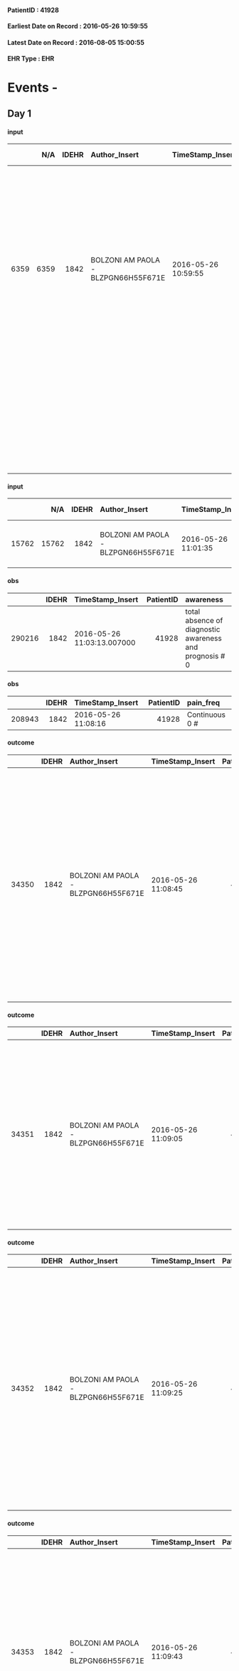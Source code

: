 
#### PatientID : 41928
#### Earliest Date on Record : 2016-05-26 10:59:55
#### Latest Date on Record : 2016-08-05 15:00:55
#### EHR Type : EHR

# Events - 

## Day 1

#### input
|      |    N/A |   IDEHR | Author_Insert                       | TimeStamp_Insert    | EHRType   |   PatientID |   IDDigitalSignDocument | persone_vicine   |   Unnamed: 0_y |   IDANAMNESI_MED |   Non_Rilevabile_y | Note_Non_Rilevabile_y   | diagnosis                                                                                                                                                                                                                                                                                                                                                                                                                         |
|-----:|-------:|--------:|:------------------------------------|:--------------------|:----------|------------:|------------------------:|:-----------------|---------------:|-----------------:|-------------------:|:------------------------|:----------------------------------------------------------------------------------------------------------------------------------------------------------------------------------------------------------------------------------------------------------------------------------------------------------------------------------------------------------------------------------------------------------------------------------|
| 6359 |   6359 |    1842 | BOLZONI AM PAOLA - BLZPGN66H55F671E | 2016-05-26 10:59:55 | EHR       |       41928 |                  375862 | N/A              |           5914 |             4349 |                  0 | NR                      | Pz affetta da adenocarcinoma via biliare distale operata (epatico-digiuno anastomosi 23/12/2015, reintervento il 26/12/2015 per addome acuto e l'08/01/2016 per la persistenza della fistola biliare e per cercare di fare interv chirurgico radicale, non poi possibile per massiva sindrome infiammatoria e aderenziale; ripetute importanti infezioni durante il ricovero ospedaliero), metastasi epatiche diffuse (04/2016).  |
|      |        |         |                                     |                     |           |             |                         |                  |                |                  |                    |                         | IN ANAMNESI: pregressa quadrantectomia e radioterapia bilaterale (1992-2004); isteroannessiectomia (1980); appendicectomia (1958); ipertensione arteriosa.                                                                                                                                                                                                                                                                        |

#### input
|       |    N/A |   IDEHR | Author_Insert                       | TimeStamp_Insert    | EHRType   |   PatientID |   IDDigitalSignDocument | persone_vicine   |   Unnamed: 0_y.1 |   IDDIAGNOSI_ICD |   Non_Rilevabile_y.1 | Note_Non_Rilevabile_y.1   | I_ICD                                                     | II_ICD                                                                         | III_ICD                                                                   | IV_ICD                                      | V_ICD                         | I_Anno   | II_Anno   | I_Mese   |
|------:|-------:|--------:|:------------------------------------|:--------------------|:----------|------------:|------------------------:|:-----------------|-----------------:|-----------------:|---------------------:|:--------------------------|:----------------------------------------------------------|:-------------------------------------------------------------------------------|:--------------------------------------------------------------------------|:--------------------------------------------|:------------------------------|:---------|:----------|:---------|
| 15762 |  15762 |    1842 | BOLZONI AM PAOLA - BLZPGN66H55F671E | 2016-05-26 11:01:35 | EHR       |       41928 |                  375864 | N/A              |             1323 |             1323 |                    0 | NR                        | 1561 - Tumori maligni dei dotti biliari extraepatici#2052 | 1977 - Tumori maligni secondari del fegato - specificati come metastatici#2155 | 1749 - Tumori maligni della mammella (della donna) - non specificata#2092 | 4011 - Ipertensione essenziale benigna#2333 | V667 - Cure palliative#2402=0 | 2015#55  | 2016#56   | 12#12    |

#### obs
|        |   IDEHR | TimeStamp_Insert           |   PatientID | awareness                                               |
|-------:|--------:|:---------------------------|------------:|:--------------------------------------------------------|
| 290216 |    1842 | 2016-05-26 11:03:13.007000 |       41928 | total absence of diagnostic awareness and prognosis # 0 |

#### obs
|        |   IDEHR | TimeStamp_Insert    |   PatientID | pain_freq      |
|-------:|--------:|:--------------------|------------:|:---------------|
| 208943 |    1842 | 2016-05-26 11:08:16 |       41928 | Continuous 0 # |

#### outcome
|       |   IDEHR | Author_Insert                       | TimeStamp_Insert    |   PatientID |   IDDigitalSignDocument |   IDPAI_VIDAS | opt_problem                                                            |   opt_problem_num | opt_obiettivo                                               |   opt_obiettivo_num | opt_stato_problema   |   opt_stato_problema_num | opt_interventi                                                                                                                                                                                                                                                                                 |   opt_interventi_num |
|------:|--------:|:------------------------------------|:--------------------|------------:|------------------------:|--------------:|:-----------------------------------------------------------------------|------------------:|:------------------------------------------------------------|--------------------:|:---------------------|-------------------------:|:-----------------------------------------------------------------------------------------------------------------------------------------------------------------------------------------------------------------------------------------------------------------------------------------------|---------------------:|
| 34350 |    1842 | BOLZONI AM PAOLA - BLZPGN66H55F671E | 2016-05-26 11:08:45 |       41928 |                  375878 |         36416 | Alteration of comfort associated with chronic pain and / or acute # 29 |                 2 | The patient riferir√ † ¬ † a satisfactory pain control # 56 |                   1 | closed Problem # 2   |                        2 | Implementation PAI - Evaluate the effectiveness of drug delivery # 443; PAI Implementation - properly administer the drugs as prescription # 442; Counseling - Share with caregiver therapeutic path # 445; Education - educating the caregiver / patient recognition / handling symptom # 446 |                    4 |

#### outcome
|       |   IDEHR | Author_Insert                       | TimeStamp_Insert    |   PatientID |   IDDigitalSignDocument |   IDPAI_VIDAS | opt_problem               |   opt_problem_num | opt_obiettivo                                                                                         |   opt_obiettivo_num | opt_stato_problema   |   opt_stato_problema_num | opt_interventi                                                                                                                                                                                                                      |   opt_interventi_num |
|------:|--------:|:------------------------------------|:--------------------|------------:|------------------------:|--------------:|:--------------------------|------------------:|:------------------------------------------------------------------------------------------------------|--------------------:|:---------------------|-------------------------:|:------------------------------------------------------------------------------------------------------------------------------------------------------------------------------------------------------------------------------------|---------------------:|
| 34351 |    1842 | BOLZONI AM PAOLA - BLZPGN66H55F671E | 2016-05-26 11:09:05 |       41928 |                  375879 |         36417 | Altered sleep / wake # 31 |                 4 | The patient report † † he slept satisfactorily in terms of quality ¬ † both in terms of quantity # 62 |                   4 | closed Problem # 2   |                        2 | PAI Implementation - properly administer the drugs as prescription # 520; Implementation PAI - Evaluate the effectiveness of drug delivery # 521; Education - Educate the patient / caregiver recognition / symptom treatment # 524 |                    4 |

#### outcome
|       |   IDEHR | Author_Insert                       | TimeStamp_Insert    |   PatientID |   IDDigitalSignDocument |   IDPAI_VIDAS | opt_problem                           |   opt_problem_num | opt_obiettivo                                                           |   opt_obiettivo_num | opt_stato_problema   |   opt_stato_problema_num | opt_interventi                                                                                                                                                                                                                                                                                      |   opt_interventi_num |
|------:|--------:|:------------------------------------|:--------------------|------------:|------------------------:|--------------:|:--------------------------------------|------------------:|:------------------------------------------------------------------------|--------------------:|:---------------------|-------------------------:|:----------------------------------------------------------------------------------------------------------------------------------------------------------------------------------------------------------------------------------------------------------------------------------------------------|---------------------:|
| 34352 |    1842 | BOLZONI AM PAOLA - BLZPGN66H55F671E | 2016-05-26 11:09:25 |       41928 |                  375880 |         36418 | Nutrition / Hydration inadequate # 34 |                 4 | The patient does not avr√ † ¬ † episodes of emesis and / or nausea # 72 |                   4 | closed Problem # 2   |                        2 | Implementation PAI - Monitoring episodes of nausea / vomiting # 599; Implementing PAI - Therapeutic adjustment # 601; Implementing PAI - Evaluating the effectiveness of drug administration # 603; Educational - Educating the caregiver / patient to the recognition / treatment of symptom # 607 |                    4 |

#### outcome
|       |   IDEHR | Author_Insert                       | TimeStamp_Insert    |   PatientID |   IDDigitalSignDocument |   IDPAI_VIDAS | opt_problem          |   opt_problem_num | opt_obiettivo                                       |   opt_obiettivo_num | opt_stato_problema   |   opt_stato_problema_num | opt_interventi                                                                                                                                                                                                                                                                 |   opt_interventi_num |
|------:|--------:|:------------------------------------|:--------------------|------------:|------------------------:|--------------:|:---------------------|------------------:|:----------------------------------------------------|--------------------:|:---------------------|-------------------------:|:-------------------------------------------------------------------------------------------------------------------------------------------------------------------------------------------------------------------------------------------------------------------------------|---------------------:|
| 34353 |    1842 | BOLZONI AM PAOLA - BLZPGN66H55F671E | 2016-05-26 11:09:43 |       41928 |                  375883 |         36419 | Alteration hive # 33 |                 4 | The patient ridurr√ † ¬ † episodes of diarrhea # 67 |                   4 | closed Problem # 2   |                        2 | Implementation PAI - Evaluate the effectiveness of drug delivery # 554; PAI Implementation - Encourage fluid intake foods, potassium and sodium rich # 556; Implementation PAI - Adopt proper food hygiene # 555; Counseling - Share with the caregiver therapeutic path # 560 |                    4 |

#### outcome
|       |   IDEHR | Author_Insert                       | TimeStamp_Insert    |   PatientID |   IDDigitalSignDocument |   IDPAI_VIDAS | opt_problem                                               |   opt_problem_num | opt_obiettivo                                                                                                                                                                                                         |   opt_obiettivo_num | opt_stato_problema   |   opt_stato_problema_num | opt_interventi                                                                                                                                                                                                                                                                   |   opt_interventi_num |
|------:|--------:|:------------------------------------|:--------------------|------------:|------------------------:|--------------:|:----------------------------------------------------------|------------------:|:----------------------------------------------------------------------------------------------------------------------------------------------------------------------------------------------------------------------|--------------------:|:---------------------|-------------------------:|:---------------------------------------------------------------------------------------------------------------------------------------------------------------------------------------------------------------------------------------------------------------------------------|---------------------:|
| 34355 |    1842 | BOLZONI AM PAOLA - BLZPGN66H55F671E | 2016-05-26 11:10:00 |       41928 |                  375886 |         36421 | State anxiety, apprehension, confusion, anger, panic # 28 |                 4 | The patient riferir√ † ¬ † to get better on the mental and physical plane, distinguishing the real problems from those potential, identifying the factors that still pu√≤ controlling and expressing their fears # 52 |                   4 | closed Problem # 2   |                        2 | PAI Implementation - properly administer the drugs as prescription # 399; PAI Implementation - Evaluate the effectiveness of drug administration # 400; Counseling - Share with the patient the therapeutic path # 401; Counseling - Share with caregiver therapeutic path # 402 |                    4 |

#### outcome
|       |   IDEHR | Author_Insert                       | TimeStamp_Insert    |   PatientID |   IDDigitalSignDocument |   IDPAI_VIDAS | opt_problem                         |   opt_problem_num | opt_obiettivo                                                                                                                                                          |   opt_obiettivo_num | opt_stato_problema   |   opt_stato_problema_num | opt_interventi                                                                                                                  |   opt_interventi_num |
|------:|--------:|:------------------------------------|:--------------------|------------:|------------------------:|--------------:|:------------------------------------|------------------:|:-----------------------------------------------------------------------------------------------------------------------------------------------------------------------|--------------------:|:---------------------|-------------------------:|:--------------------------------------------------------------------------------------------------------------------------------|---------------------:|
| 34356 |    1842 | BOLZONI AM PAOLA - BLZPGN66H55F671E | 2016-05-26 11:10:31 |       41928 |                  375887 |         36422 | Deficit in the care of s√® # 25 = 0 |                 4 | To improve performance, helping the patient to accept their limitations, considering himself in a realistic and objective (eating, bathing, dressing, delete) # 41 = 0 |                   4 | Open Problem # 1     |                        1 | PAI Implementation - Help the patient in activity † ¬ where there is still continuing participation of non-judgmental # 142 = 0 |                    4 |

#### outcome
|       |   IDEHR | Author_Insert                       | TimeStamp_Insert    |   PatientID |   IDDigitalSignDocument |   IDPAI_VIDAS | opt_problem                                                      |   opt_problem_num | opt_obiettivo                                                           |   opt_obiettivo_num | opt_stato_problema   |   opt_stato_problema_num | opt_interventi                                                                                                                                                                                      |   opt_interventi_num |
|------:|--------:|:------------------------------------|:--------------------|------------:|------------------------:|--------------:|:-----------------------------------------------------------------|------------------:|:------------------------------------------------------------------------|--------------------:|:---------------------|-------------------------:|:----------------------------------------------------------------------------------------------------------------------------------------------------------------------------------------------------|---------------------:|
| 34357 |    1842 | BOLZONI AM PAOLA - BLZPGN66H55F671E | 2016-05-26 11:10:57 |       41928 |                  375888 |         36423 | Impaired mobility † ¬ / limitation of physical movement # 27 = 0 |                 1 | Minimize possibilities ¬ † injury. If present, maintaining QoL # 47 = 0 |                   4 | Open Problem # 1     |                        1 | Implementation PAI - Maintaining proper position in bed # 293 = 0; PAI Implementation - Keeping the skin well hydrated and elastic # 295 = 0; PAI Implementation - Avoid flawed positions # 294 = 0 |                    4 |

#### outcome
|       |   IDEHR | Author_Insert                       | TimeStamp_Insert    |   PatientID |   IDDigitalSignDocument |   IDPAI_VIDAS | opt_problem                                                                |   opt_problem_num | opt_obiettivo                                                   |   opt_obiettivo_num | opt_stato_problema   |   opt_stato_problema_num | opt_interventi                                                                                                                                                                                                                                                                                                                                                                                       |   opt_interventi_num |
|------:|--------:|:------------------------------------|:--------------------|------------:|------------------------:|--------------:|:---------------------------------------------------------------------------|------------------:|:----------------------------------------------------------------|--------------------:|:---------------------|-------------------------:|:-----------------------------------------------------------------------------------------------------------------------------------------------------------------------------------------------------------------------------------------------------------------------------------------------------------------------------------------------------------------------------------------------------|---------------------:|
| 34358 |    1842 | BOLZONI AM PAOLA - BLZPGN66H55F671E | 2016-05-26 11:11:22 |       41928 |                  375890 |         36424 | Alteration of comfort associated with chronic pain and / or acute # 29 = 0 |                 2 | The patient riferir√ † ¬ † a satisfactory pain control # 56 = 0 |                   1 | Open Problem # 1     |                        1 | PAI Implementation - therapeutic upgrading # 441; PAI Implementation - properly I administer the drugs as prescription # 442; PAI Implementation - To evaluate the efficacy of drug delivery # 443; Counseling - Share with caregiver therapeutic path # 445; PAI Implementation - Evaluate the effectiveness of drug administration # 443 = 0; PAI Implementation - therapeutic upgrading # 441 = 0 |                    2 |

#### outcome
|       |   IDEHR | Author_Insert                       | TimeStamp_Insert    |   PatientID |   IDDigitalSignDocument |   IDPAI_VIDAS | opt_problem                   |   opt_problem_num | opt_obiettivo                                                                                              |   opt_obiettivo_num | opt_stato_problema   |   opt_stato_problema_num | opt_interventi                                                                                                                                                                                                 |   opt_interventi_num |
|------:|--------:|:------------------------------------|:--------------------|------------:|------------------------:|--------------:|:------------------------------|------------------:|:-----------------------------------------------------------------------------------------------------------|--------------------:|:---------------------|-------------------------:|:---------------------------------------------------------------------------------------------------------------------------------------------------------------------------------------------------------------|---------------------:|
| 34359 |    1842 | BOLZONI AM PAOLA - BLZPGN66H55F671E | 2016-05-26 11:11:57 |       41928 |                  375894 |         36425 | Altered sleep / wake # 31 = 0 |                 4 | The patient will report satisfactory conditions in terms of quality both in terms of quantity and # 62 = 0 |                   4 | Open Problem # 1     |                        1 | PAI Implementation - properly I administer the drugs as prescription # 520 = 0; PAI Implementation - To evaluate the efficacy of drug delivery # 521 = 0; PAI Implementation - therapeutic upgrading # 519 = 0 |                    4 |

#### obs
|        |   IDEHR | TimeStamp_Insert    |   PatientID | pain_freq      |
|-------:|--------:|:--------------------|------------:|:---------------|
| 208991 |    1842 | 2016-05-26 13:20:09 |       41928 | Continuous 0 # |

#### obs
|        |   IDEHR | TimeStamp_Insert           |   PatientID | awareness                                |
|-------:|--------:|:---------------------------|------------:|:-----------------------------------------|
| 290230 |    1842 | 2016-05-26 13:23:16.347000 |       41928 | Diagnosis awareness but no prognosis # 1 |

#### input
|      |    N/A |   Unnamed: 0_x |   IDANAMNESI_INF |   IDEHR | Author_Insert                           | TimeStamp_Insert           | EHRType   |   PatientID |   IDDigitalSignDocument |   Non_Rilevabile_x | Note_Non_Rilevabile_x   | nutritional   | cognitivo_percettivo   | sonno_riposo   | perc_salute                                                                            | Perception                                                   | persone_vicine   | Caregiver                 | Religion     | Note_Elim_urinaria   |
|-----:|-------:|---------------:|-----------------:|--------:|:----------------------------------------|:---------------------------|:----------|------------:|------------------------:|-------------------:|:------------------------|:--------------|:-----------------------|:---------------|:---------------------------------------------------------------------------------------|:-------------------------------------------------------------|:-----------------|:--------------------------|:-------------|:---------------------|
| 1960 |   1960 |           2215 |             3067 |    1842 | ESPINOZA C. JULIO C. - SPNJCS71M24Z611L | 2016-05-26 13:26:03.903000 | EHR       |       41928 |                  376212 |                  0 | NR                      | nausea # 0    | uncontrolled pain # 0  | Insomnia # 0   | perdit√ † Performance # 0; increased dell'affaticabilit√ † # 2, # 3 increased asthenia | concern for health # 0; demoralization # 4; helplessness # 6 | N/A              | her husband and daughter. | Catholic # 0 | alvo opened.         |

#### obs
|       |   IDEHR | TimeStamp_Insert           |   PatientID | opt_cooperation   | opt_care_giver   | motor_performance              | body_temp    |
|------:|--------:|:---------------------------|------------:|:------------------|:-----------------|:-------------------------------|:-------------|
| 94637 |    1842 | 2016-05-26 17:58:36.847000 |       41928 | uncooperative # 1 | This # 0         | bedridden, nontransferable # 5 | Apyrexia # 1 |

#### obs
|        |   IDEHR | TimeStamp_Insert    |   PatientID | pain_relief              |
|-------:|--------:|:--------------------|------------:|:-------------------------|
| 209046 |    1842 | 2016-05-26 18:01:20 |       41928 | 100% - Total Relief # 10 |

#### obs
|       |   IDEHR | TimeStamp_Insert           |   PatientID | personal_hygiene   | urine_elimination   | mobility     | active_diuresis     | asthenia   | dyspnoea        | motor_performance                                                                                  | body_temp    | diet     | consumption_help   |
|------:|--------:|:---------------------------|------------:|:-------------------|:--------------------|:-------------|:--------------------|:-----------|:----------------|:---------------------------------------------------------------------------------------------------|:-------------|:---------|:-------------------|
| 48042 |    1842 | 2016-05-26 18:05:00.947000 |       41928 | Employee # 4       | Employee # 4        | Employee # 4 | active diuresis # 0 | Severe # 2 | mild strain # 1 | 30% - Patient with directions to the hospital or home hospitalization, intensive home support # 03 | Apyrexia # 0 | Soft # 1 | help with # 2      |

#### obs
|        |   IDEHR | TimeStamp_Insert    |   PatientID |
|-------:|--------:|:--------------------|------------:|
| 144683 |    1842 | 2016-05-26 18:08:44 |       41928 |

#### obs
|       |   IDEHR | TimeStamp_Insert           |   PatientID | chk_ausili_presidi   | opt_care_giver   | body_temp    |
|------:|--------:|:---------------------------|------------:|:---------------------|:-----------------|:-------------|
| 94664 |    1842 | 2016-05-27 05:31:10.663000 |       41928 | absorbency # 0       | absent # 2       | Apyrexia # 1 |

#### obs
|        |   IDEHR | TimeStamp_Insert    |   PatientID |
|-------:|--------:|:--------------------|------------:|
| 144702 |    1842 | 2016-05-27 05:31:45 |       41928 |

#### obs
|       |   IDEHR | TimeStamp_Insert           |   PatientID | motor_performance                                                                                  |
|------:|--------:|:---------------------------|------------:|:---------------------------------------------------------------------------------------------------|
| 48054 |    1842 | 2016-05-27 05:40:21.280000 |       41928 | 30% - Patient with directions to the hospital or home hospitalization, intensive home support # 03 |

#### obs
|        |   IDEHR | TimeStamp_Insert    |   PatientID | pain_relief              |
|-------:|--------:|:--------------------|------------:|:-------------------------|
| 209088 |    1842 | 2016-05-27 05:40:47 |       41928 | 100% - Total Relief # 10 |


## Day 2

#### obs
|        |   IDEHR | TimeStamp_Insert    |   PatientID |
|-------:|--------:|:--------------------|------------:|
| 144723 |    1842 | 2016-05-27 11:57:25 |       41928 |

#### obs
|        |   IDEHR | TimeStamp_Insert    |   PatientID | pain_relief              |
|-------:|--------:|:--------------------|------------:|:-------------------------|
| 209138 |    1842 | 2016-05-27 13:00:45 |       41928 | 100% - Total Relief # 10 |

#### obs
|        |   IDEHR | TimeStamp_Insert    |   PatientID | pain_relief              |
|-------:|--------:|:--------------------|------------:|:-------------------------|
| 209156 |    1842 | 2016-05-27 13:56:40 |       41928 | 100% - Total Relief # 10 |

#### obs
|       |   IDEHR | TimeStamp_Insert           |   PatientID | personal_hygiene   | urine_elimination   | mobility     | speech            | active_diuresis     | asthenia   | motor_performance                                                                                  | body_temp    | mood                                                 | diet     | cognitive_state   | consumption_help   |
|------:|--------:|:---------------------------|------------:|:-------------------|:--------------------|:-------------|:------------------|:--------------------|:-----------|:---------------------------------------------------------------------------------------------------|:-------------|:-----------------------------------------------------|:---------|:------------------|:-------------------|
| 48077 |    1842 | 2016-05-27 17:17:57.673000 |       41928 | Employee # 4       | Employee # 4        | Employee # 4 | fluent speech # 0 | active diuresis # 0 | Severe # 2 | 30% - Patient with directions to the hospital or home hospitalization, intensive home support # 03 | Apyrexia # 0 | demoralization # 03; # 10 helplessness, sadness # 11 | Soft # 1 | Polished # 2      | help with # 2      |

#### obs
|        |   IDEHR | TimeStamp_Insert    |   PatientID | pain_relief              |
|-------:|--------:|:--------------------|------------:|:-------------------------|
| 209213 |    1842 | 2016-05-27 17:18:22 |       41928 | 100% - Total Relief # 10 |

#### obs
|       |   IDEHR | TimeStamp_Insert    |   PatientID | opt_cooperation   | chk_ausili_presidi   | opt_care_giver               | asthenia     | motor_performance                                                | body_temp    | agitation_behavior_freq   | diet     | cognitive_state          | consumption_help   |
|------:|--------:|:--------------------|------------:|:------------------|:---------------------|:-----------------------------|:-------------|:-----------------------------------------------------------------|:-------------|:--------------------------|:---------|:-------------------------|:-------------------|
| 94709 |    1842 | 2016-05-27 17:30:37 |       41928 | Collaborating # 0 | absorbency # 0       | occasionally lives there # 1 | Moderate # 1 | unable to walk, transfers difficolt√ † with support operator # 3 | Apyrexia # 1 | quiet # 0                 | soft # 1 | confused - sometimes # 0 | help with # 2      |

#### obs
|        |   IDEHR | TimeStamp_Insert    |   PatientID |
|-------:|--------:|:--------------------|------------:|
| 144744 |    1842 | 2016-05-27 17:31:13 |       41928 |

#### obs
|       |   IDEHR | TimeStamp_Insert           |   PatientID | chk_ausili_presidi   | dyspnoea    |
|------:|--------:|:---------------------------|------------:|:---------------------|:------------|
| 94729 |    1842 | 2016-05-28 05:34:01.970000 |       41928 | absorbency # 0       | at rest # 0 |

#### obs
|        |   IDEHR | TimeStamp_Insert    |   PatientID |
|-------:|--------:|:--------------------|------------:|
| 144764 |    1842 | 2016-05-28 05:34:27 |       41928 |

#### obs
|       |   IDEHR | TimeStamp_Insert           |   PatientID | asthenia   | motor_performance                                                                                  |
|------:|--------:|:---------------------------|------------:|:-----------|:---------------------------------------------------------------------------------------------------|
| 48100 |    1842 | 2016-05-28 05:48:42.087000 |       41928 | Severe # 2 | 30% - Patient with directions to the hospital or home hospitalization, intensive home support # 03 |

#### obs
|        |   IDEHR | TimeStamp_Insert    |   PatientID | pain_relief              |
|-------:|--------:|:--------------------|------------:|:-------------------------|
| 209260 |    1842 | 2016-05-28 05:48:44 |       41928 | 100% - Total Relief # 10 |


## Day 3

#### obs
|       |   IDEHR | TimeStamp_Insert           |   PatientID | opt_cooperation   | chk_ausili_presidi                   | asthenia   | motor_performance              | body_temp    | mood        | diet            | cognitive_state   | consumption_help   |
|------:|--------:|:---------------------------|------------:|:------------------|:-------------------------------------|:-----------|:-------------------------------|:-------------|:------------|:----------------|:------------------|:-------------------|
| 94752 |    1842 | 2016-05-28 12:13:30.057000 |       41928 | uncooperative # 1 | absorbency # 0; bladder catheter # 3 | Severe # 2 | bedridden, nontransferable # 5 | Apyrexia # 1 | Apathy # 00 | homogenized # 2 | Polished # 2      | # 4 employees      |

#### obs
|        |   IDEHR | TimeStamp_Insert    |   PatientID |
|-------:|--------:|:--------------------|------------:|
| 144780 |    1842 | 2016-05-28 12:15:13 |       41928 |

#### obs
|        |   IDEHR | TimeStamp_Insert    |   PatientID | pain_relief              |
|-------:|--------:|:--------------------|------------:|:-------------------------|
| 209290 |    1842 | 2016-05-28 12:59:21 |       41928 | 100% - Total Relief # 10 |

#### obs
|        |   IDEHR | TimeStamp_Insert           |   PatientID |
|-------:|--------:|:---------------------------|------------:|
| 122952 |    1842 | 2016-05-28 16:25:30.953000 |       41928 |

#### obs
|        |   IDEHR | TimeStamp_Insert    |   PatientID |
|-------:|--------:|:--------------------|------------:|
| 144788 |    1842 | 2016-05-28 16:38:09 |       41928 |

#### obs
|        |   IDEHR | TimeStamp_Insert    |   PatientID | pain_relief              |
|-------:|--------:|:--------------------|------------:|:-------------------------|
| 209312 |    1842 | 2016-05-28 17:46:48 |       41928 | 100% - Total Relief # 10 |


## Day 4

#### obs
|        |   IDEHR | TimeStamp_Insert    |   PatientID | pain_relief              |
|-------:|--------:|:--------------------|------------:|:-------------------------|
| 209335 |    1842 | 2016-05-29 12:11:56 |       41928 | 100% - Total Relief # 10 |

#### obs
|       |   IDEHR | TimeStamp_Insert           |   PatientID | opt_cooperation   | chk_ausili_presidi   | opt_care_giver   | motor_performance              | agitation_behavior_freq   | diet            | cognitive_state          | consumption_help   |
|------:|--------:|:---------------------------|------------:|:------------------|:---------------------|:-----------------|:-------------------------------|:--------------------------|:----------------|:-------------------------|:-------------------|
| 94793 |    1842 | 2016-05-29 12:38:14.493000 |       41928 | Collaborating # 0 | absorbency # 0       | This # 0         | bedridden, nontransferable # 5 | quiet # 0                 | homogenized # 2 | confused - sometimes # 0 | # 4 employees      |

#### obs
|        |   IDEHR | TimeStamp_Insert    |   PatientID |
|-------:|--------:|:--------------------|------------:|
| 144820 |    1842 | 2016-05-29 12:38:32 |       41928 |

#### obs
|       |   IDEHR | TimeStamp_Insert           |   PatientID | personal_hygiene   | urine_elimination   | mobility     | speech            | active_diuresis     | lack_of_appetite     | asthenia   | motor_performance                                                                                  | body_temp    | mood                | diet     | cognitive_state   | consumption_help   |
|------:|--------:|:---------------------------|------------:|:-------------------|:--------------------|:-------------|:------------------|:--------------------|:---------------------|:-----------|:---------------------------------------------------------------------------------------------------|:-------------|:--------------------|:---------|:------------------|:-------------------|
| 48149 |    1842 | 2016-05-29 17:31:09.737000 |       41928 | Employee # 4       | Employee # 4        | Employee # 4 | fluent speech # 0 | active diuresis # 0 | loss of appetite # 0 | Severe # 2 | 30% - Patient with directions to the hospital or home hospitalization, intensive home support # 03 | Apyrexia # 0 | demoralization # 03 | Soft # 1 | Polished # 2      | help with # 2      |

#### obs
|        |   IDEHR | TimeStamp_Insert    |   PatientID | pain_relief              |
|-------:|--------:|:--------------------|------------:|:-------------------------|
| 209364 |    1842 | 2016-05-29 17:32:09 |       41928 | 100% - Total Relief # 10 |

#### obs
|       |   IDEHR | TimeStamp_Insert           |   PatientID | opt_cooperation   | chk_ausili_presidi   | opt_care_giver   | asthenia   | motor_performance              | body_temp    | agitation_behavior_freq   | mood         | diet            | cognitive_state          | consumption_help   |
|------:|--------:|:---------------------------|------------:|:------------------|:---------------------|:-----------------|:-----------|:-------------------------------|:-------------|:--------------------------|:-------------|:----------------|:-------------------------|:-------------------|
| 94811 |    1842 | 2016-05-29 18:33:25.600000 |       41928 | Collaborating # 0 | absorbency # 0       | This # 0         | Severe # 2 | bedridden, nontransferable # 5 | Apyrexia # 1 | quiet # 0                 | sadness # 11 | homogenized # 2 | confused - sometimes # 0 | # 4 employees      |

#### obs
|        |   IDEHR | TimeStamp_Insert    |   PatientID |
|-------:|--------:|:--------------------|------------:|
| 144836 |    1842 | 2016-05-29 18:34:10 |       41928 |

#### obs
|        |   IDEHR | TimeStamp_Insert    |   PatientID | pain_relief              |
|-------:|--------:|:--------------------|------------:|:-------------------------|
| 209383 |    1842 | 2016-05-30 05:41:48 |       41928 | 100% - Total Relief # 10 |

#### obs
|       |   IDEHR | TimeStamp_Insert           |   PatientID | opt_cooperation   | chk_ausili_presidi   | opt_care_giver   | asthenia   | motor_performance              | body_temp    | consumption_help   |
|------:|--------:|:---------------------------|------------:|:------------------|:---------------------|:-----------------|:-----------|:-------------------------------|:-------------|:-------------------|
| 94817 |    1842 | 2016-05-30 05:44:41.067000 |       41928 | Collaborating # 0 | absorbency # 0       | This # 0         | Severe # 2 | bedridden, nontransferable # 5 | Apyrexia # 1 | # 4 employees      |

#### obs
|        |   IDEHR | TimeStamp_Insert    |   PatientID |
|-------:|--------:|:--------------------|------------:|
| 144844 |    1842 | 2016-05-30 05:45:25 |       41928 |

#### obs
|       |   IDEHR | TimeStamp_Insert           |   PatientID |
|------:|--------:|:---------------------------|------------:|
| 48155 |    1842 | 2016-05-30 06:49:24.573000 |       41928 |

#### obs
|        |   IDEHR | TimeStamp_Insert    |   PatientID | pain_relief              |
|-------:|--------:|:--------------------|------------:|:-------------------------|
| 209419 |    1842 | 2016-05-30 10:56:17 |       41928 | 100% - Total Relief # 10 |


## Day 5

#### obs
|       |   IDEHR | TimeStamp_Insert           |   PatientID | opt_cooperation   | chk_ausili_presidi   | asthenia   | agitation_behavior_freq   | diet            | consumption_help   |
|------:|--------:|:---------------------------|------------:|:------------------|:---------------------|:-----------|:--------------------------|:----------------|:-------------------|
| 94849 |    1842 | 2016-05-30 11:56:32.040000 |       41928 | Collaborating # 0 | absorbency # 0       | Severe # 2 | quiet # 0                 | homogenized # 2 | # 4 employees      |

#### obs
|        |   IDEHR | TimeStamp_Insert    |   PatientID |
|-------:|--------:|:--------------------|------------:|
| 144871 |    1842 | 2016-05-30 11:57:00 |       41928 |

#### obs
|        |   IDEHR | TimeStamp_Insert    |   PatientID | pain_relief              |
|-------:|--------:|:--------------------|------------:|:-------------------------|
| 209521 |    1842 | 2016-05-30 17:10:01 |       41928 | 100% - Total Relief # 10 |

#### obs
|       |   IDEHR | TimeStamp_Insert           |   PatientID | opt_cooperation   | chk_ausili_presidi   | chk_ausili_incont   | opt_care_giver   | chk_gastrointestinal_symptoms   | asthenia   | motor_performance              | body_temp    | agitation_behavior_freq   | mood                              | diet            | consumption_help   |
|------:|--------:|:---------------------------|------------:|:------------------|:---------------------|:--------------------|:-----------------|:--------------------------------|:-----------|:-------------------------------|:-------------|:--------------------------|:----------------------------------|:----------------|:-------------------|
| 94884 |    1842 | 2016-05-30 17:17:54.037000 |       41928 | Collaborating # 0 | absorbency # 0       | absorbency # 0      | This # 0         | loss of appetite # 3            | Severe # 2 | bedridden, nontransferable # 5 | Apyrexia # 1 | quiet # 0                 | demoralization # 03; sadness # 11 | homogenized # 2 | # 4 employees      |

#### obs
|        |   IDEHR | TimeStamp_Insert    |   PatientID |
|-------:|--------:|:--------------------|------------:|
| 144905 |    1842 | 2016-05-30 17:18:22 |       41928 |

#### obs
|       |   IDEHR | TimeStamp_Insert           |   PatientID |
|------:|--------:|:---------------------------|------------:|
| 48207 |    1842 | 2016-05-31 05:46:58.170000 |       41928 |

#### obs
|        |   IDEHR | TimeStamp_Insert    |   PatientID | pain_relief              |
|-------:|--------:|:--------------------|------------:|:-------------------------|
| 209565 |    1842 | 2016-05-31 05:47:36 |       41928 | 100% - Total Relief # 10 |

#### obs
|       |   IDEHR | TimeStamp_Insert           |   PatientID | chk_ausili_presidi   | chk_ausili_incont   | motor_performance              | body_temp    |
|------:|--------:|:---------------------------|------------:|:---------------------|:--------------------|:-------------------------------|:-------------|
| 94903 |    1842 | 2016-05-31 06:56:56.183000 |       41928 | absorbency # 0       | absorbency # 0      | bedridden, nontransferable # 5 | Apyrexia # 1 |

#### obs
|        |   IDEHR | TimeStamp_Insert    |   PatientID |
|-------:|--------:|:--------------------|------------:|
| 144924 |    1842 | 2016-05-31 06:57:28 |       41928 |


## Day 6

#### obs
|      |   IDEHR | TimeStamp_Insert           |   PatientID | chk_eloquence     | asthenia   | dyspnoea   | body_temp    | agitation_behavior_freq   | mood                | cognitive_state           |
|-----:|--------:|:---------------------------|------------:|:------------------|:-----------|:-----------|:-------------|:--------------------------|:--------------------|:--------------------------|
| 9886 |    1842 | 2016-05-31 12:35:45.800000 |       41928 | fluent speech # 0 | Severe # 3 | No # 0     | Apyrexia # 0 | quiet # 0                 | demoralization # 03 | continuously confused # 1 |

#### obs
|        |   IDEHR | TimeStamp_Insert    |   PatientID | breath     | consolability                                 | body_language                             | facial_expression                       |
|-------:|--------:|:--------------------|------------:|:-----------|:----------------------------------------------|:------------------------------------------|:----------------------------------------|
| 273550 |    1842 | 2016-05-31 12:36:28 |       41928 | Normal 0 # | Distracted or reassured by voice or touch # 1 | Teso. nervous movements. Restlessness # 1 | Sad, anxious, contracted (frowning) # 1 |

#### obs
|       |   IDEHR | TimeStamp_Insert           |   PatientID | opt_cooperation   | chk_ausili_presidi   | opt_care_giver   | asthenia   | dyspnoea    | motor_performance              | body_temp    | agitation_behavior_freq   | diet            | cognitive_state          | consumption_help   |
|------:|--------:|:---------------------------|------------:|:------------------|:---------------------|:-----------------|:-----------|:------------|:-------------------------------|:-------------|:--------------------------|:----------------|:-------------------------|:-------------------|
| 94931 |    1842 | 2016-05-31 12:38:46.420000 |       41928 | uncooperative # 1 | absorbency # 0       | This # 0         | Severe # 2 | at rest # 0 | bedridden, nontransferable # 5 | Apyrexia # 1 | quiet # 0                 | homogenized # 2 | confused - sometimes # 0 | help with # 2      |

#### obs
|        |   IDEHR | TimeStamp_Insert    |   PatientID |
|-------:|--------:|:--------------------|------------:|
| 144951 |    1842 | 2016-05-31 12:39:15 |       41928 |

#### obs
|        |   IDEHR | TimeStamp_Insert    |   PatientID | breath     | consolability                                 | body_language                             | facial_expression                       |
|-------:|--------:|:--------------------|------------:|:-----------|:----------------------------------------------|:------------------------------------------|:----------------------------------------|
| 273552 |    1842 | 2016-05-31 13:45:50 |       41928 | Normal 0 # | Distracted or reassured by voice or touch # 1 | Teso. nervous movements. Restlessness # 1 | Sad, anxious, contracted (frowning) # 1 |

#### obs
|       |   IDEHR | TimeStamp_Insert           |   PatientID | opt_cooperation   | chk_ausili_presidi   | opt_care_giver   | asthenia   | dyspnoea    | motor_performance              | body_temp    | agitation_behavior_freq   | diet            | cognitive_state          | consumption_help   |
|------:|--------:|:---------------------------|------------:|:------------------|:---------------------|:-----------------|:-----------|:------------|:-------------------------------|:-------------|:--------------------------|:----------------|:-------------------------|:-------------------|
| 94955 |    1842 | 2016-05-31 17:38:10.253000 |       41928 | uncooperative # 1 | absorbency # 0       | This # 0         | Severe # 2 | at rest # 0 | bedridden, nontransferable # 5 | Apyrexia # 1 | quiet # 0                 | homogenized # 2 | confused - sometimes # 0 | help with # 2      |

#### obs
|        |   IDEHR | TimeStamp_Insert    |   PatientID |
|-------:|--------:|:--------------------|------------:|
| 144970 |    1842 | 2016-05-31 17:39:29 |       41928 |

#### obs
|       |   IDEHR | TimeStamp_Insert           |   PatientID | urine_elimination   | mobility     | active_diuresis     | asthenia   | motor_performance                                                                                  | body_temp    | diet     | cognitive_state   | consumption_help   |
|------:|--------:|:---------------------------|------------:|:--------------------|:-------------|:--------------------|:-----------|:---------------------------------------------------------------------------------------------------|:-------------|:---------|:------------------|:-------------------|
| 48267 |    1842 | 2016-05-31 17:46:57.877000 |       41928 | Employee # 4        | Employee # 4 | active diuresis # 0 | Severe # 2 | 30% - Patient with directions to the hospital or home hospitalization, intensive home support # 03 | Apyrexia # 0 | Soft # 1 | Polished # 2      | # 4 employees      |

#### obs
|        |   IDEHR | TimeStamp_Insert    |   PatientID | pain_relief              |
|-------:|--------:|:--------------------|------------:|:-------------------------|
| 209711 |    1842 | 2016-05-31 17:47:12 |       41928 | 100% - Total Relief # 10 |

#### obs
|       |   IDEHR | TimeStamp_Insert           |   PatientID | chk_ausili_presidi   | chk_ausili_incont   | opt_care_giver   | motor_performance              | body_temp    |
|------:|--------:|:---------------------------|------------:|:---------------------|:--------------------|:-----------------|:-------------------------------|:-------------|
| 94963 |    1842 | 2016-06-01 04:40:20.813000 |       41928 | absorbency # 0       | absorbency # 0      | This # 0         | bedridden, nontransferable # 5 | Apyrexia # 1 |

#### obs
|        |   IDEHR | TimeStamp_Insert    |   PatientID |
|-------:|--------:|:--------------------|------------:|
| 144978 |    1842 | 2016-06-01 04:41:38 |       41928 |

#### obs
|       |   IDEHR | TimeStamp_Insert           |   PatientID |
|------:|--------:|:---------------------------|------------:|
| 48284 |    1842 | 2016-06-01 05:30:38.547000 |       41928 |

#### obs
|        |   IDEHR | TimeStamp_Insert    |   PatientID | breath     | consolability           | body_language   | facial_expression                       |
|-------:|--------:|:--------------------|------------:|:-----------|:------------------------|:----------------|:----------------------------------------|
| 273562 |    1842 | 2016-06-01 05:31:21 |       41928 | Normal 0 # | Not for consolation # 0 | Relaxed # 0     | Sad, anxious, contracted (frowning) # 1 |

#### obs
|        |   IDEHR | TimeStamp_Insert    |   PatientID | pain_relief              |
|-------:|--------:|:--------------------|------------:|:-------------------------|
| 209779 |    1842 | 2016-06-01 10:51:26 |       41928 | 100% - Total Relief # 10 |


## Day 7

#### obs
|       |   IDEHR | TimeStamp_Insert           |   PatientID | opt_cooperation   | chk_ausili_presidi   | asthenia   | motor_performance              | diet            | cognitive_state          | consumption_help   |
|------:|--------:|:---------------------------|------------:|:------------------|:---------------------|:-----------|:-------------------------------|:----------------|:-------------------------|:-------------------|
| 95006 |    1842 | 2016-06-01 12:04:17.980000 |       41928 | Collaborating # 0 | absorbency # 0       | Severe # 2 | bedridden, nontransferable # 5 | homogenized # 2 | confused - sometimes # 0 | help with # 2      |

#### obs
|        |   IDEHR | TimeStamp_Insert    |   PatientID | breath     | consolability           | body_language   | facial_expression                       |
|-------:|--------:|:--------------------|------------:|:-----------|:------------------------|:----------------|:----------------------------------------|
| 273576 |    1842 | 2016-06-01 12:05:13 |       41928 | Normal 0 # | Not for consolation # 0 | Relaxed # 0     | Sad, anxious, contracted (frowning) # 1 |

#### obs
|        |   IDEHR | TimeStamp_Insert    |   PatientID | pain_relief              |
|-------:|--------:|:--------------------|------------:|:-------------------------|
| 209844 |    1842 | 2016-06-01 16:34:47 |       41928 | 100% - Total Relief # 10 |

#### obs
|       |   IDEHR | TimeStamp_Insert           |   PatientID | chk_ausili_presidi   | opt_care_giver   | chk_gastrointestinal_symptoms   | dyspnoea    | motor_performance              | body_temp    | agitation_behavior_freq   | diet            | cognitive_state          | consumption_help   |
|------:|--------:|:---------------------------|------------:|:---------------------|:-----------------|:--------------------------------|:------------|:-------------------------------|:-------------|:--------------------------|:----------------|:-------------------------|:-------------------|
| 95030 |    1842 | 2016-06-01 17:11:09.943000 |       41928 | absorbency # 0       | This # 0         | loss of appetite # 3            | at rest # 0 | bedridden, nontransferable # 5 | Apyrexia # 1 | quiet # 0                 | homogenized # 2 | confused - sometimes # 0 | # 4 employees      |

#### obs
|        |   IDEHR | TimeStamp_Insert    |   PatientID |
|-------:|--------:|:--------------------|------------:|
| 145037 |    1842 | 2016-06-01 17:12:09 |       41928 |

#### obs
|       |   IDEHR | TimeStamp_Insert           |   PatientID | chk_ausili_presidi   |
|------:|--------:|:---------------------------|------------:|:---------------------|
| 95040 |    1842 | 2016-06-02 05:28:26.623000 |       41928 | absorbency # 0       |

#### obs
|        |   IDEHR | TimeStamp_Insert    |   PatientID |
|-------:|--------:|:--------------------|------------:|
| 145047 |    1842 | 2016-06-02 05:29:00 |       41928 |

#### obs
|        |   IDEHR | TimeStamp_Insert    |   PatientID | pain_relief              |
|-------:|--------:|:--------------------|------------:|:-------------------------|
| 209883 |    1842 | 2016-06-02 05:51:24 |       41928 | 100% - Total Relief # 10 |

#### obs
|       |   IDEHR | TimeStamp_Insert           |   PatientID | asthenia   | motor_performance                                                                                  |
|------:|--------:|:---------------------------|------------:|:-----------|:---------------------------------------------------------------------------------------------------|
| 48323 |    1842 | 2016-06-02 05:52:45.923000 |       41928 | Severe # 2 | 30% - Patient with directions to the hospital or home hospitalization, intensive home support # 03 |


## Day 8

#### obs
|       |   IDEHR | TimeStamp_Insert           |   PatientID | opt_cooperation   | chk_ausili_presidi   | asthenia     | motor_performance              | body_temp    |
|------:|--------:|:---------------------------|------------:|:------------------|:---------------------|:-------------|:-------------------------------|:-------------|
| 95076 |    1842 | 2016-06-02 12:02:51.090000 |       41928 | uncooperative # 1 | absorbency # 0       | Moderate # 1 | bedridden, nontransferable # 5 | Apyrexia # 1 |

#### obs
|       |   IDEHR | TimeStamp_Insert           |   PatientID | opt_cooperation   | chk_ausili_presidi   | asthenia     | motor_performance              | body_temp    |
|------:|--------:|:---------------------------|------------:|:------------------|:---------------------|:-------------|:-------------------------------|:-------------|
| 95095 |    1842 | 2016-06-02 17:25:09.143000 |       41928 | uncooperative # 1 | absorbency # 0       | Moderate # 1 | bedridden, nontransferable # 5 | Apyrexia # 1 |

#### obs
|        |   IDEHR | TimeStamp_Insert    |   PatientID | pain_relief              |
|-------:|--------:|:--------------------|------------:|:-------------------------|
| 210008 |    1842 | 2016-06-02 18:49:15 |       41928 | 100% - Total Relief # 10 |

#### obs
|        |   IDEHR | TimeStamp_Insert    |   PatientID | pain_relief              |
|-------:|--------:|:--------------------|------------:|:-------------------------|
| 210041 |    1842 | 2016-06-03 01:14:28 |       41928 | 100% - Total Relief # 10 |

#### obs
|       |   IDEHR | TimeStamp_Insert           |   PatientID | chk_ausili_presidi   | body_temp    |
|------:|--------:|:---------------------------|------------:|:---------------------|:-------------|
| 95118 |    1842 | 2016-06-03 06:46:38.477000 |       41928 | absorbency # 0       | Apyrexia # 1 |

#### obs
|       |   IDEHR | TimeStamp_Insert           |   PatientID | opt_cooperation   | chk_ausili_presidi   | opt_care_giver   | asthenia   | motor_performance              | body_temp    | cognitive_state          |
|------:|--------:|:---------------------------|------------:|:------------------|:---------------------|:-----------------|:-----------|:-------------------------------|:-------------|:-------------------------|
| 95139 |    1842 | 2016-06-03 10:42:05.897000 |       41928 | uncooperative # 1 | absorbency # 0       | This # 0         | Severe # 2 | bedridden, nontransferable # 5 | Apyrexia # 1 | confused - sometimes # 0 |

#### obs
|        |   IDEHR | TimeStamp_Insert    |   PatientID | breath     | consolability           | body_language                             | facial_expression           |
|-------:|--------:|:--------------------|------------:|:-----------|:------------------------|:------------------------------------------|:----------------------------|
| 273609 |    1842 | 2016-06-03 10:43:34 |       41928 | Normal 0 # | Not for consolation # 0 | Teso. nervous movements. Restlessness # 1 | Smiling or inexpressive # 0 |


## Day 9

#### obs
|        |   IDEHR | TimeStamp_Insert    |   PatientID | breath     | consolability           | body_language                             | facial_expression           |
|-------:|--------:|:--------------------|------------:|:-----------|:------------------------|:------------------------------------------|:----------------------------|
| 273617 |    1842 | 2016-06-03 13:45:10 |       41928 | Normal 0 # | Not for consolation # 0 | Teso. nervous movements. Restlessness # 1 | Smiling or inexpressive # 0 |

#### obs
|       |   IDEHR | TimeStamp_Insert           |   PatientID | chk_ausili_presidi   | opt_care_giver   | motor_performance              |
|------:|--------:|:---------------------------|------------:|:---------------------|:-----------------|:-------------------------------|
| 95182 |    1842 | 2016-06-03 16:00:49.753000 |       41928 | absorbency # 0       | This # 0         | bedridden, nontransferable # 5 |

#### obs
|        |   IDEHR | TimeStamp_Insert    |   PatientID | breath     | consolability           | body_language   | facial_expression           |
|-------:|--------:|:--------------------|------------:|:-----------|:------------------------|:----------------|:----------------------------|
| 273624 |    1842 | 2016-06-03 17:19:31 |       41928 | Normal 0 # | Not for consolation # 0 | Relaxed # 0     | Smiling or inexpressive # 0 |

#### obs
|        |   IDEHR | TimeStamp_Insert    |   PatientID | breath     | consolability           | body_language   | facial_expression           |
|-------:|--------:|:--------------------|------------:|:-----------|:------------------------|:----------------|:----------------------------|
| 273628 |    1842 | 2016-06-04 05:36:38 |       41928 | Normal 0 # | Not for consolation # 0 | Relaxed # 0     | Smiling or inexpressive # 0 |

#### obs
|       |   IDEHR | TimeStamp_Insert           |   PatientID | chk_ausili_presidi   | body_temp    | agitation_behavior_freq   |
|------:|--------:|:---------------------------|------------:|:---------------------|:-------------|:--------------------------|
| 95193 |    1842 | 2016-06-04 06:30:27.903000 |       41928 | absorbency # 0       | Apyrexia # 1 | quiet # 0                 |

#### obs
|        |   IDEHR | TimeStamp_Insert    |   PatientID | breath     | consolability           | body_language   | facial_expression           |
|-------:|--------:|:--------------------|------------:|:-----------|:------------------------|:----------------|:----------------------------|
| 273631 |    1842 | 2016-06-04 06:31:34 |       41928 | Normal 0 # | Not for consolation # 0 | Relaxed # 0     | Smiling or inexpressive # 0 |

#### obs
|       |   IDEHR | TimeStamp_Insert           |   PatientID | motor_performance                                                                                  |
|------:|--------:|:---------------------------|------------:|:---------------------------------------------------------------------------------------------------|
| 48463 |    1842 | 2016-06-04 06:42:01.187000 |       41928 | 30% - Patient with directions to the hospital or home hospitalization, intensive home support # 03 |


## Day 10

#### obs
|       |   IDEHR | TimeStamp_Insert           |   PatientID | opt_cooperation   | chk_ausili_presidi   | opt_care_giver   | dyspnoea    | motor_performance              | body_temp    |
|------:|--------:|:---------------------------|------------:|:------------------|:---------------------|:-----------------|:------------|:-------------------------------|:-------------|
| 95213 |    1842 | 2016-06-04 11:18:11.697000 |       41928 | uncooperative # 1 | absorbency # 0       | This # 0         | at rest # 0 | bedridden, nontransferable # 5 | Apyrexia # 1 |

#### obs
|        |   IDEHR | TimeStamp_Insert    |   PatientID | breath     | consolability           | body_language   | facial_expression           |
|-------:|--------:|:--------------------|------------:|:-----------|:------------------------|:----------------|:----------------------------|
| 273633 |    1842 | 2016-06-04 11:19:31 |       41928 | Normal 0 # | Not for consolation # 0 | Relaxed # 0     | Smiling or inexpressive # 0 |

#### obs
|        |   IDEHR | TimeStamp_Insert    |   PatientID | breath     | consolability           | body_language   | facial_expression           |
|-------:|--------:|:--------------------|------------:|:-----------|:------------------------|:----------------|:----------------------------|
| 273636 |    1842 | 2016-06-04 11:33:06 |       41928 | Normal 0 # | Not for consolation # 0 | Relaxed # 0     | Smiling or inexpressive # 0 |

#### obs
|       |   IDEHR | TimeStamp_Insert           |   PatientID | opt_cooperation   | chk_ausili_presidi   | opt_care_giver   | dyspnoea    | motor_performance              | body_temp    |
|------:|--------:|:---------------------------|------------:|:------------------|:---------------------|:-----------------|:------------|:-------------------------------|:-------------|
| 95234 |    1842 | 2016-06-04 17:06:06.880000 |       41928 | uncooperative # 1 | absorbency # 0       | This # 0         | at rest # 0 | bedridden, nontransferable # 5 | Apyrexia # 1 |

#### obs
|        |   IDEHR | TimeStamp_Insert    |   PatientID | breath     | consolability           | body_language   | facial_expression           |
|-------:|--------:|:--------------------|------------:|:-----------|:------------------------|:----------------|:----------------------------|
| 273646 |    1842 | 2016-06-04 17:06:59 |       41928 | Normal 0 # | Not for consolation # 0 | Relaxed # 0     | Smiling or inexpressive # 0 |

#### obs
|        |   IDEHR | TimeStamp_Insert    |   PatientID | breath     | consolability           | body_language   | facial_expression                       |
|-------:|--------:|:--------------------|------------:|:-----------|:------------------------|:----------------|:----------------------------------------|
| 273648 |    1842 | 2016-06-04 17:26:26 |       41928 | Normal 0 # | Not for consolation # 0 | Relaxed # 0     | Sad, anxious, contracted (frowning) # 1 |

#### obs
|       |   IDEHR | TimeStamp_Insert           |   PatientID | chk_ausili_presidi   | body_temp    | agitation_behavior_freq   |
|------:|--------:|:---------------------------|------------:|:---------------------|:-------------|:--------------------------|
| 95237 |    1842 | 2016-06-05 05:19:57.740000 |       41928 | absorbency # 0       | Apyrexia # 1 | quiet # 0                 |

#### obs
|        |   IDEHR | TimeStamp_Insert    |   PatientID |
|-------:|--------:|:--------------------|------------:|
| 145209 |    1842 | 2016-06-05 05:20:42 |       41928 |

#### obs
|        |   IDEHR | TimeStamp_Insert    |   PatientID | breath     | consolability           | body_language   | facial_expression           |
|-------:|--------:|:--------------------|------------:|:-----------|:------------------------|:----------------|:----------------------------|
| 273654 |    1842 | 2016-06-05 05:41:25 |       41928 | Normal 0 # | Not for consolation # 0 | Relaxed # 0     | Smiling or inexpressive # 0 |

#### obs
|        |   IDEHR | TimeStamp_Insert    |   PatientID | breath                                                                          | consolability           | body_language   | facial_expression           |
|-------:|--------:|:--------------------|------------:|:--------------------------------------------------------------------------------|:------------------------|:----------------|:----------------------------|
| 273657 |    1842 | 2016-06-05 08:08:35 |       41928 | Breath at times altered. Short periods of hyperventilation (breathing hard) # 1 | Not for consolation # 0 | Relaxed # 0     | Smiling or inexpressive # 0 |

#### obs
|       |   IDEHR | TimeStamp_Insert           |   PatientID | personal_hygiene   | urine_elimination   | mobility   | hemorrhagic_manifestation   | speech   | cough   | nausea   | memory_deficit   | cognitive_deficit   | active_diuresis   | lack_of_appetite   | asthenia   | cachexia   | dyspnoea   | motor_performance   | body_temp   | mood   | diet   | cognitive_state   | feces_elimination   | consumption_help   |
|------:|--------:|:---------------------------|------------:|:-------------------|:--------------------|:-----------|:----------------------------|:---------|:--------|:---------|:-----------------|:--------------------|:------------------|:-------------------|:-----------|:-----------|:-----------|:--------------------|:------------|:-------|:-------|:------------------|:--------------------|:-------------------|
| 48508 |    1842 | 2016-06-05 09:19:21.007000 |       41928 | NR                 | NR                  | NR         | NR                          | NR       | NR      | NR       | NR               | NR                  | NR                | NR                 | NR         | NR         | NR         | NR                  | NR          | NR     | NR     | NR                | NR                  | NR                 |

#### death
|      |   IDDecesso |   IDEHR | Author_Insert                    | TimeStamp_Insert    |   PatientID |   IDDigitalSignDocument | Date                | Luogo_decesso     | Note             |
|-----:|------------:|--------:|:---------------------------------|:--------------------|------------:|------------------------:|:--------------------|:------------------|:-----------------|
| 1003 |        1011 |    1842 | Mauro Roberta - MRARRT80P65M102I | 2016-06-05 09:52:06 |       41928 |                  385770 | 2016-06-05 09:00:00 | Vidas Hospice # 1 | YES NOTES Exitus |

#### outcome
|       |   IDEHR | Author_Insert                           | TimeStamp_Insert    |   PatientID |   IDDigitalSignDocument |   IDPAI_VIDAS | opt_problem                                                                |   opt_problem_num | opt_obiettivo                                                   |   opt_obiettivo_num | ds_note                  | opt_stato_problema   |   opt_stato_problema_num | opt_interventi                                                                                                                                                                                                                                                                                                                                                                                       |   opt_interventi_num |
|------:|--------:|:----------------------------------------|:--------------------|------------:|------------------------:|--------------:|:---------------------------------------------------------------------------|------------------:|:----------------------------------------------------------------|--------------------:|:-------------------------|:---------------------|-------------------------:|:-----------------------------------------------------------------------------------------------------------------------------------------------------------------------------------------------------------------------------------------------------------------------------------------------------------------------------------------------------------------------------------------------------|---------------------:|
| 35859 |    1842 | ESPINOZA C. JULIO C. - SPNJCS71M24Z611L | 2016-06-05 10:36:32 |       41928 |                  385807 |         37933 | Alteration of comfort associated with chronic pain and / or acute # 29 = 0 |                 2 | The patient riferir√ † ¬ † a satisfactory pain control # 56 = 0 |                   1 | the pc. √® died at 09:00 | closed Problem # 2   |                        2 | PAI Implementation - therapeutic upgrading # 441; PAI Implementation - properly I administer the drugs as prescription # 442; PAI Implementation - To evaluate the efficacy of drug delivery # 443; Counseling - Share with caregiver therapeutic path # 445; PAI Implementation - Evaluate the effectiveness of drug administration # 443 = 0; PAI Implementation - therapeutic upgrading # 441 = 0 |                    2 |

#### outcome
|       |   IDEHR | Author_Insert                           | TimeStamp_Insert    |   PatientID |   IDDigitalSignDocument |   IDPAI_VIDAS | opt_problem                                                      |   opt_problem_num | opt_obiettivo                                                           |   opt_obiettivo_num | ds_note                     | opt_stato_problema   |   opt_stato_problema_num | opt_interventi                                                                                                                                                                                      |   opt_interventi_num |
|------:|--------:|:----------------------------------------|:--------------------|------------:|------------------------:|--------------:|:-----------------------------------------------------------------|------------------:|:------------------------------------------------------------------------|--------------------:|:----------------------------|:---------------------|-------------------------:|:----------------------------------------------------------------------------------------------------------------------------------------------------------------------------------------------------|---------------------:|
| 35860 |    1842 | ESPINOZA C. JULIO C. - SPNJCS71M24Z611L | 2016-06-05 10:37:48 |       41928 |                  385809 |         37934 | Impaired mobility † ¬ / limitation of physical movement # 27 = 0 |                 1 | Minimize possibilities ¬ † injury. If present, maintaining QoL # 47 = 0 |                   4 | the pc. √® died at 09:00 am | closed Problem # 2   |                        2 | Implementation PAI - Maintaining proper position in bed # 293 = 0; PAI Implementation - Keeping the skin well hydrated and elastic # 295 = 0; PAI Implementation - Avoid flawed positions # 294 = 0 |                    4 |

#### outcome
|       |   IDEHR | Author_Insert                           | TimeStamp_Insert    |   PatientID |   IDDigitalSignDocument |   IDPAI_VIDAS | opt_problem                   |   opt_problem_num | opt_obiettivo                                                                                              |   opt_obiettivo_num | ds_note                     | opt_stato_problema   |   opt_stato_problema_num | opt_interventi                                                                                                                                                                                                 |   opt_interventi_num |
|------:|--------:|:----------------------------------------|:--------------------|------------:|------------------------:|--------------:|:------------------------------|------------------:|:-----------------------------------------------------------------------------------------------------------|--------------------:|:----------------------------|:---------------------|-------------------------:|:---------------------------------------------------------------------------------------------------------------------------------------------------------------------------------------------------------------|---------------------:|
| 35861 |    1842 | ESPINOZA C. JULIO C. - SPNJCS71M24Z611L | 2016-06-05 10:38:44 |       41928 |                  385810 |         37935 | Altered sleep / wake # 31 = 0 |                 4 | The patient will report satisfactory conditions in terms of quality both in terms of quantity and # 62 = 0 |                   4 | the pc. √® died at 09:00 am | closed Problem # 2   |                        2 | PAI Implementation - properly I administer the drugs as prescription # 520 = 0; PAI Implementation - To evaluate the efficacy of drug delivery # 521 = 0; PAI Implementation - therapeutic upgrading # 519 = 0 |                    4 |

#### outcome
|       |   IDEHR | Author_Insert                           | TimeStamp_Insert    |   PatientID |   IDDigitalSignDocument |   IDPAI_VIDAS | opt_problem                         |   opt_problem_num | opt_obiettivo                                                                                                                                                          |   opt_obiettivo_num | ds_note                     | opt_stato_problema   |   opt_stato_problema_num | opt_interventi                                                                                                                  |   opt_interventi_num |
|------:|--------:|:----------------------------------------|:--------------------|------------:|------------------------:|--------------:|:------------------------------------|------------------:|:-----------------------------------------------------------------------------------------------------------------------------------------------------------------------|--------------------:|:----------------------------|:---------------------|-------------------------:|:--------------------------------------------------------------------------------------------------------------------------------|---------------------:|
| 35862 |    1842 | ESPINOZA C. JULIO C. - SPNJCS71M24Z611L | 2016-06-05 10:39:33 |       41928 |                  385811 |         37936 | Deficit in the care of s√® # 25 = 0 |                 4 | To improve performance, helping the patient to accept their limitations, considering himself in a realistic and objective (eating, bathing, dressing, delete) # 41 = 0 |                   4 | the pc. √® died at 09:00 am | closed Problem # 2   |                        2 | PAI Implementation - Help the patient in activity † ¬ where there is still continuing participation of non-judgmental # 142 = 0 |                    4 |


## Day 12

#### care
|      |   IDEHR | Author_Insert                           | TimeStamp_Insert    | EHRType   |   PatientID |   IDGESTIONE_AUSILI |   ds_ncons |   ds_nritiro |   opt_annulla_consegna | dt_Ric_consegna     | dt_ric_cons_forn    | dt_ric_ritiro       | dt_ric_ritiro_forn   | opt_ausilio                             |
|-----:|--------:|:----------------------------------------|:--------------------|:----------|------------:|--------------------:|-----------:|-------------:|-----------------------:|:--------------------|:--------------------|:--------------------|:---------------------|:----------------------------------------|
| 9781 |    6265 | martinoli massimo l. - mrtmsm69t31f205t | 2016-06-06 14:09:18 | amb       |       41928 |                9676 |      27871 |        27975 |                      0 | 2016-05-19 00:00:00 | 2016-05-19 00:00:00 | 2016-06-06 00:00:00 | 2016-06-06 00:00:00  | antid air mattress with compressor # 16 |


## Day 29

#### care
|       |   IDEHR | Author_Insert                           | TimeStamp_Insert    | EHRType   |   PatientID |   IDGESTIONE_AUSILI |   ds_ncons |   ds_nbolla | dt_consegna         |   ds_nritiro |   opt_annulla_consegna | dt_Ric_consegna     | dt_ric_cons_forn    | dt_ric_ritiro       | dt_ric_ritiro_forn   | opt_ausilio                             |
|------:|--------:|:----------------------------------------|:--------------------|:----------|------------:|--------------------:|-----------:|------------:|:--------------------|-------------:|-----------------------:|:--------------------|:--------------------|:--------------------|:---------------------|:----------------------------------------|
| 10529 |    6265 | martinoli massimo l. - mrtmsm69t31f205t | 2016-06-24 08:14:34 | amb       |       41928 |               10425 |      27871 |         542 | 2016-05-20 00:00:00 |        27975 |                      0 | 2016-05-19 00:00:00 | 2016-05-19 00:00:00 | 2016-06-06 00:00:00 | 2016-06-06 00:00:00  | antid air mattress with compressor # 16 |


## Day 72

#### care
|       |   IDEHR | Author_Insert                           | TimeStamp_Insert    | EHRType   |   PatientID |   IDGESTIONE_AUSILI |   ds_ncons |   ds_nbolla | dt_consegna         |   ds_nritiro | dt_ritiro           |   opt_annulla_consegna | dt_Ric_consegna     | dt_ric_cons_forn    | dt_ric_ritiro       | dt_ric_ritiro_forn   | opt_ausilio                             |
|------:|--------:|:----------------------------------------|:--------------------|:----------|------------:|--------------------:|-----------:|------------:|:--------------------|-------------:|:--------------------|-----------------------:|:--------------------|:--------------------|:--------------------|:---------------------|:----------------------------------------|
| 12029 |    6265 | martinoli massimo l. - mrtmsm69t31f205t | 2016-08-05 15:00:55 | amb       |       41928 |               11928 |      27871 |         542 | 2016-05-20 00:00:00 |        27975 | 2016-06-08 00:00:00 |                      0 | 2016-05-19 00:00:00 | 2016-05-19 00:00:00 | 2016-06-06 00:00:00 | 2016-06-06 00:00:00  | antid air mattress with compressor # 16 |


